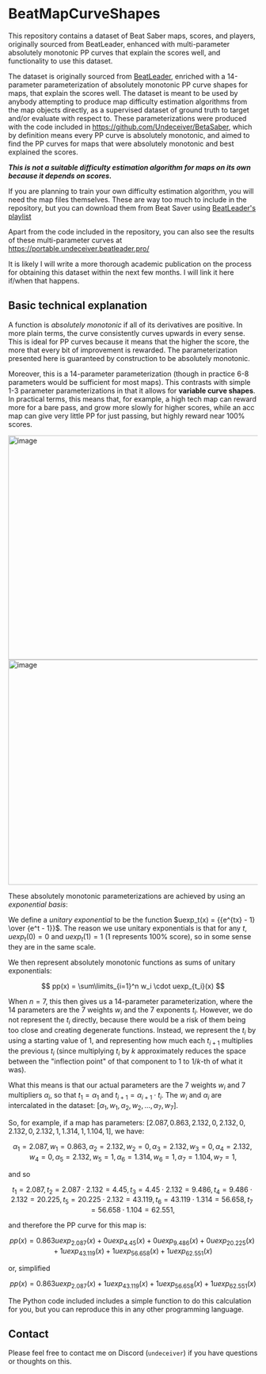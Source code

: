 # BeatMapCurveShapes
This repository contains a dataset of Beat Saber maps, scores, and players, originally sourced from BeatLeader, enhanced with multi-parameter absolutely monotonic PP curves that explain the scores well, and functionality to use this dataset.

The dataset is originally sourced from [BeatLeader](https://beatleader.com/), enriched with a 14-parameter parameterization of absolutely monotonic PP curve shapes for maps, that explain the scores well. The dataset is meant to be used by anybody attempting to produce map difficulty estimation algorithms from the map objects directly, as a supervised dataset of ground truth to target and/or evaluate with respect to. These parameterizations were produced with the code included in https://github.com/Undeceiver/BetaSaber, which by definition means every PP curve is absolutely monotonic, and aimed to find the PP curves for maps that were absolutely monotonic and best explained the scores.

_**This is not a suitable difficulty estimation algorithm for maps on its own because it depends on scores.**_

If you are planning to train your own difficulty estimation algorithm, you will need the map files themselves. These are way too much to include in the repository, but you can download them from Beat Saver using [BeatLeader's playlist](https://beatleader.com/playlist/ranked)

Apart from the code included in the repository, you can also see the results of these multi-parameter curves at https://portable.undeceiver.beatleader.pro/

It is likely I will write a more thorough academic publication on the process for obtaining this dataset within the next few months. I will link it here if/when that happens.

## Basic technical explanation

A function is _absolutely monotonic_ if all of its derivatives are positive. In more plain terms, the curve consistently curves upwards in every sense. This is ideal for PP curves because it means that the higher the score, the more that every bit of improvement is rewarded. The parameterization presented here is guaranteed by construction to be absolutely monotonic.

Moreover, this is a 14-parameter parameterization (though in practice 6-8 parameters would be sufficient for most maps). This contrasts with simple 1-3 parameter parameterizations in that it allows for **variable curve shapes**. In practical terms, this means that, for example, a high tech map can reward more for a bare pass, and grow more slowly for higher scores, while an acc map can give very little PP for just passing, but highly reward near 100% scores.

<img width="1124" height="453" alt="image" src="https://github.com/user-attachments/assets/4d150ddc-4470-43ae-9727-638ef90f06fc" />
<img width="1140" height="455" alt="image" src="https://github.com/user-attachments/assets/e677fcf0-e0e2-4845-917a-145a30b6ba20" />

These absolutely monotonic parameterizations are achieved by using an _exponential basis_:

We define a _unitary exponential_ to be the function $uexp_t(x) = {{e^{tx} - 1} \over {e^t - 1}}$. The reason we use unitary exponentials is that for any $t$, $uexp_t(0) = 0$ and $uexp_t(1) = 1$ ($1$ represents 100% score), so in some sense they are in the same scale.

We then represent absolutely monotonic functions as sums of unitary exponentials:

$$
pp(x) = \sum\limits_{i=1}^n w_i \cdot uexp_{t_i}(x)
$$

When $n = 7$, this then gives us a 14-parameter parameterization, where the 14 parameters are the 7 weights $w_i$ and the 7 exponents $t_i$. However, we do not represent the $t_i$ directly, because there would be a risk of them being too close and creating degenerate functions. Instead, we represent the $t_i$ by using a starting value of $1$, and representing how much each $t_{i+1}$ multiplies the previous $t_i$ (since multiplying $t_i$ by $k$ approximately reduces the space between the "inflection point" of that component to $1$ to $1/k$-th of what it was).

What this means is that our actual parameters are the 7 weights $w_i$ and 7 multipliers $\alpha_i$, so that $t_1 = \alpha_1$ and $t_{i+1} = \alpha_{i+1} \cdot t_i$. The $w_i$ and $\alpha_i$ are intercalated in the dataset: $[\alpha_1,w_1,\alpha_2,w_2,...,\alpha_7,w_7]$.

So, for example, if a map has parameters: $[2.087, 0.863, 2.132, 0, 2.132, 0, 2.132, 0, 2.132, 1, 1.314, 1, 1.104, 1]$, we have:

$$
\alpha_1 = 2.087,
w_1 = 0.863,
\alpha_2 = 2.132,
w_2 = 0,
\alpha_3 = 2.132,
w_3 = 0,
\alpha_4 = 2.132,
w_4 = 0,
\alpha_5 = 2.132,
w_5 = 1,
\alpha_6 = 1.314,
w_6 = 1,
\alpha_7 = 1.104,
w_7 = 1,
$$

and so

$$
t_1 = 2.087,
t_2 = 2.087 \cdot 2.132 = 4.45,
t_3 = 4.45 \cdot 2.132 = 9.486,
t_4 = 9.486 \cdot 2.132 = 20.225,
t_5 = 20.225 \cdot 2.132 = 43.119,
t_6 = 43.119 \cdot 1.314 = 56.658,
t_7 = 56.658 \cdot 1.104 = 62.551,
$$

and therefore the PP curve for this map is: 

$$
pp(x) = 0.863 uexp_{2.087}(x) + 0 uexp_{4.45}(x) + 0 uexp_{9.486}(x) + 0 uexp_{20.225}(x) + 1 uexp_{43.119}(x) + 1 uexp_{56.658}(x) + 1 uexp_{62.551}(x)
$$

or, simplified

$$
pp(x) = 0.863 uexp_{2.087}(x) + 1 uexp_{43.119}(x) + 1 uexp_{56.658}(x) + 1 uexp_{62.551}(x)
$$

The Python code included includes a simple function to do this calculation for you, but you can reproduce this in any other programming language.

## Contact

Please feel free to contact me on Discord (`undeceiver`) if you have questions or thoughts on this.
